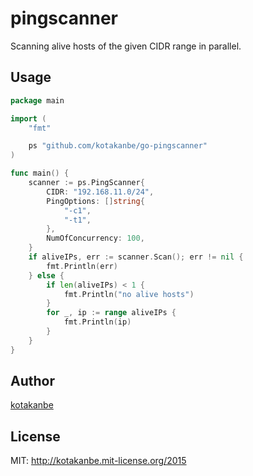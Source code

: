 # pingscanner

Scanning alive hosts of the given CIDR range in parallel.

## Usage

```go
package main

import (
	"fmt"

	ps "github.com/kotakanbe/go-pingscanner"
)

func main() {
	scanner := ps.PingScanner{
		CIDR: "192.168.11.0/24",
		PingOptions: []string{
			"-c1",
			"-t1",
		},
		NumOfConcurrency: 100,
	}
	if aliveIPs, err := scanner.Scan(); err != nil {
		fmt.Println(err)
	} else {
		if len(aliveIPs) < 1 {
			fmt.Println("no alive hosts")
		}
		for _, ip := range aliveIPs {
			fmt.Println(ip)
		}
	}
}
```

## Author

[kotakanbe](https://github.com/kotakanbe)

## License

MIT: http://kotakanbe.mit-license.org/2015
